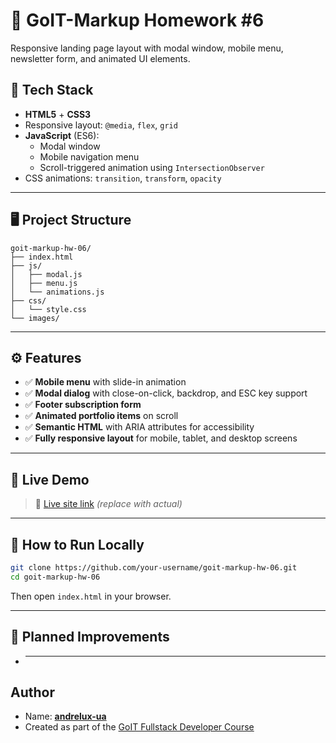 # 💼 GoIT-Markup Homework #6

Responsive landing page layout with modal window, mobile menu, newsletter form,
and animated UI elements.

## 🔧 Tech Stack

- **HTML5** + **CSS3**
- Responsive layout: `@media`, `flex`, `grid`
- **JavaScript** (ES6):
  - Modal window
  - Mobile navigation menu
  - Scroll-triggered animation using `IntersectionObserver`
- CSS animations: `transition`, `transform`, `opacity`

---

## 🖥️ Project Structure

```
goit-markup-hw-06/
├── index.html
├── js/
│   ├── modal.js
│   ├── menu.js
│   └── animations.js
├── css/
│   └── style.css
└── images/
```

---

## ⚙️ Features

- ✅ **Mobile menu** with slide-in animation
- ✅ **Modal dialog** with close-on-click, backdrop, and ESC key support
- ✅ **Footer subscription form**
- ✅ **Animated portfolio items** on scroll
- ✅ **Semantic HTML** with ARIA attributes for accessibility
- ✅ **Fully responsive layout** for mobile, tablet, and desktop screens

---

## 📸 Live Demo

> 🔗 [Live site link](https://andrelux-ua.github.io/goit-js-hw-06/) _(replace
> with actual)_

---

## 📂 How to Run Locally

```bash
git clone https://github.com/your-username/goit-markup-hw-06.git
cd goit-markup-hw-06
```

Then open `index.html` in your browser.

---

## 🚀 Planned Improvements

- ***

## Author

- Name:
  [**andrelux-ua**](https://github.com/your-username/goit-markup-hw-06.git)
- Created as part of the
  [GoIT Fullstack Developer Course](https://goit.global/ua/fullstack/)
